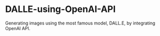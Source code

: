# DALLE-using-OpenAI-API
Generating images using the most famous model, DALL.E, by integrating OpenAI API.
